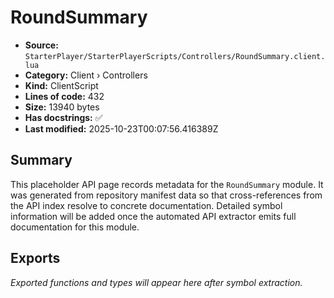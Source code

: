 # RoundSummary

- **Source:** `StarterPlayer/StarterPlayerScripts/Controllers/RoundSummary.client.lua`
- **Category:** Client › Controllers
- **Kind:** ClientScript
- **Lines of code:** 432
- **Size:** 13940 bytes
- **Has docstrings:** ✅
- **Last modified:** 2025-10-23T00:07:56.416389Z

## Summary

This placeholder API page records metadata for the `RoundSummary` module. It was generated
from repository manifest data so that cross-references from the API index resolve to
concrete documentation. Detailed symbol information will be added once the automated
API extractor emits full documentation for this module.

## Exports

_Exported functions and types will appear here after symbol extraction._
